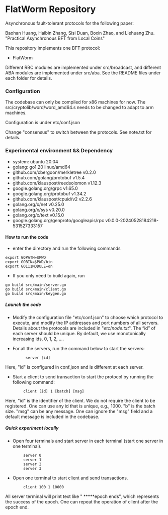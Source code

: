 # FlatWorm Repository

Asynchronous fault-tolerant protocols for the following paper: 

Baohan Huang, Haibin Zhang, Sisi Duan, Boxin Zhao, and Liehuang Zhu. "Practical Asynchronous BFT from Local Coins"

This repository implements one BFT protocol:

+ FlatWorm


Different RBC modules are implemented under src/broadcast, and different ABA modules are implemented under src/aba. See the README files under each folder for details.

### Configuration

The codebase can only be compiled for x86 machines for now. The src/cryptolib/word/word_amd64.s needs to be changed to adapt to arm machines. 

Configuration is under etc/conf.json

Change "consensus" to switch between the protocols. See note.txt for details. 

### Experimental environment && Dependency

+ system: ubuntu 20.04
+ golang: go1.20 linux/amd64
+ github.com/cbergoon/merkletree v0.2.0
+ github.com/golang/protobuf v1.5.4
+ github.com/klauspost/reedsolomon v1.12.3
+ google.golang.org/grpc v1.65.0
+ google.golang.org/protobuf v1.34.2
+ github.com/klauspost/cpuid/v2 v2.2.6
+ golang.org/x/net v0.25.0
+ golang.org/x/sys v0.20.0
+ golang.org/x/text v0.15.0
+ google.golang.org/genproto/googleapis/rpc v0.0.0-20240528184218-531527333157

#### How to run the code 

+ enter the directory and run the following commands
```
export GOPATH=$PWD
export GOBIN=$PWD/bin
export GO111MODULE=on
```

+ If you only need to build again, run 
```
go build src/main/server.go
go build src/main/client.go
go build src/main/keygen.go
```

##### Launch the code

+ Modify the configuration file  "etc/conf.json" to choose which protocol to execute, and modify the IP addresses 
and port numbers of all servers. Details about the protocols are included in "$etc/node.txt$". The “id” of each server should be unique. 
By default, we use monotonically increasing ids, 0, 1, 2, ....


+ For all the servers, run the command below to start the servers:
```
         server [id]
```
Here, "id" is configured in conf.json and is different at each server.
+ Start a client to send transaction to start the protocol by running the following command:
```
        client [id] 1 [batch] [msg]
```
Here, "id" is the identifier of the client. We do not require the client to be registered. One can use any id that is unique,
e.g., 1000. "b" is the batch size. "msg" can be any message. One can ignore the "msg" field and a default message is included in the codebase.

##### Quick experiment locally
+ Open four terminals and start server in each terminal (start one server in one terminal).
```
        server 0
        server 1
        server 2
        server 3
```
+ Open one terminal to start client and send transactions.
```
        client 100 1 10000
```
All server terminal will print text like " *****epoch ends", which represents the success of the epoch.
One can repeat the operation of client after the epoch end.
